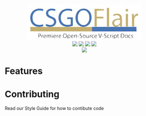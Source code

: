 <p align="center">
<img src="https://github.com/CSGOFlair/dev/blob/97fdc86cf7b6b2e64149858a99901b0c40f8294b/assets/images/README%5Bs%5D.jpg">
<br>
<a href="https://codebeat.co/projects/github-com-csgoflair-de"><img src="https://codebeat.co/badges/bf478603-0819-4fd8-a6d5-0f10344f8a20"></a>
<a href="https://www.codacy.com/app/808dkaneohe/dev/dashboard?bid=4124896"><img src="https://img.shields.io/codacy/grade/e27821fb6289410b8f58338c7e0bc686.svg?style=flat-square"></a>
<a href="https://codeclimate.com/github/CSGOFlair/dev"><img src="https://codeclimate.com/github/CSGOFlair/dev/badges/gpa.svg" /></a>
<a href="https://codeclimate.com/github/CSGOFlair/dev"><img src="https://codeclimate.com/github/CSGOFlair/dev/badges/issue_count.svg" /></a>
<br>
<a href="https://www.paypal.com/cgi-bin/webscr?cmd=_donations&business=808dkaneohe%40gmail%2ecom&lc=US&item_name=CSGOFlair&currency_code=USD&bn=PP%2dDonationsBF%3abtn_donate_SM%2egif%3aNonHosted"><img src="https://img.shields.io/badge/Donate-Paypal-yellowgreen.svg?style=flat-square"></a>
</p>

# Features

# Contributing
Read our Style Guide for how to contibute code
